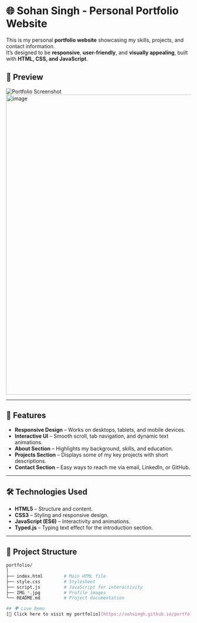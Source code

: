 # 🌐 Sohan Singh - Personal Portfolio Website

This is my personal **portfolio website** showcasing my skills, projects, and contact information.  
It’s designed to be **responsive**, **user-friendly**, and **visually appealing**, built with **HTML, CSS, and JavaScript**.

## 📸 Preview
![Portfolio Screenshot](preview.png)<img width="1880" height="816" alt="image" src="https://github.com/user-attachments/assets/6cb83b38-4f92-4faf-9de5-70b12c7ef436" />

---

## 🚀 Features
- **Responsive Design** – Works on desktops, tablets, and mobile devices.
- **Interactive UI** – Smooth scroll, tab navigation, and dynamic text animations.
- **About Section** – Highlights my background, skills, and education.
- **Projects Section** – Displays some of my key projects with short descriptions.
- **Contact Section** – Easy ways to reach me via email, LinkedIn, or GitHub.

---

## 🛠️ Technologies Used
- **HTML5** – Structure and content.
- **CSS3** – Styling and responsive design.
- **JavaScript (ES6)** – Interactivity and animations.
- **Typed.js** – Typing text effect for the introduction section.

---

## 📂 Project Structure
```bash
portfolio/
│
├── index.html        # Main HTML file
├── style.css         # Stylesheet
├── script.js         # JavaScript for interactivity
├── IMG_*.jpg         # Profile images
└── README.md         # Project documentation

## 🌍 Live Demo
[🔗 Click here to visit my portfolio][https://sohsingh.github.io/portfolio-website/]

